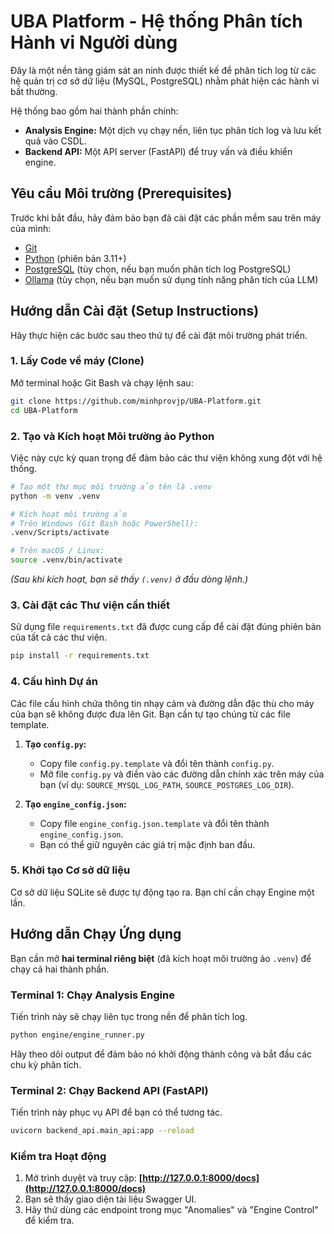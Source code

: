 # UBA Platform - Hệ thống Phân tích Hành vi Người dùng

Đây là một nền tảng giám sát an ninh được thiết kế để phân tích log từ các hệ quản trị cơ sở dữ liệu (MySQL, PostgreSQL) nhằm phát hiện các hành vi bất thường.

Hệ thống bao gồm hai thành phần chính:
-   **Analysis Engine:** Một dịch vụ chạy nền, liên tục phân tích log và lưu kết quả vào CSDL.
-   **Backend API:** Một API server (FastAPI) để truy vấn và điều khiển engine.

## Yêu cầu Môi trường (Prerequisites)

Trước khi bắt đầu, hãy đảm bảo bạn đã cài đặt các phần mềm sau trên máy của mình:

-   [Git](https://git-scm.com/downloads)
-   [Python](https://www.python.org/downloads/) (phiên bản 3.11+)
-   [PostgreSQL](https://www.postgresql.org/download/) (tùy chọn, nếu bạn muốn phân tích log PostgreSQL)
-   [Ollama](https://ollama.com/) (tùy chọn, nếu bạn muốn sử dụng tính năng phân tích của LLM)

## Hướng dẫn Cài đặt (Setup Instructions)

Hãy thực hiện các bước sau theo thứ tự để cài đặt môi trường phát triển.

### 1. Lấy Code về máy (Clone)

Mở terminal hoặc Git Bash và chạy lệnh sau:
```bash
git clone https://github.com/minhprovjp/UBA-Platform.git
cd UBA-Platform
```

### 2. Tạo và Kích hoạt Môi trường ảo Python

Việc này cực kỳ quan trọng để đảm bảo các thư viện không xung đột với hệ thống.

```bash
# Tạo một thư mục môi trường ảo tên là .venv
python -m venv .venv

# Kích hoạt môi trường ảo
# Trên Windows (Git Bash hoặc PowerShell):
.venv/Scripts/activate

# Trên macOS / Linux:
source .venv/bin/activate
```
*(Sau khi kích hoạt, bạn sẽ thấy `(.venv)` ở đầu dòng lệnh.)*

### 3. Cài đặt các Thư viện cần thiết

Sử dụng file `requirements.txt` đã được cung cấp để cài đặt đúng phiên bản của tất cả các thư viện.
```bash
pip install -r requirements.txt
```

### 4. Cấu hình Dự án

Các file cấu hình chứa thông tin nhạy cảm và đường dẫn đặc thù cho máy của bạn sẽ không được đưa lên Git. Bạn cần tự tạo chúng từ các file template.

1.  **Tạo `config.py`:**
    *   Copy file `config.py.template` và đổi tên thành `config.py`.
    *   Mở file `config.py` và điền vào các đường dẫn chính xác trên máy của bạn (ví dụ: `SOURCE_MYSQL_LOG_PATH`, `SOURCE_POSTGRES_LOG_DIR`).

2.  **Tạo `engine_config.json`:**
    *   Copy file `engine_config.json.template` và đổi tên thành `engine_config.json`.
    *   Bạn có thể giữ nguyên các giá trị mặc định ban đầu.

### 5. Khởi tạo Cơ sở dữ liệu

Cơ sở dữ liệu SQLite sẽ được tự động tạo ra. Bạn chỉ cần chạy Engine một lần.

## Hướng dẫn Chạy Ứng dụng

Bạn cần mở **hai terminal riêng biệt** (đã kích hoạt môi trường ảo `.venv`) để chạy cả hai thành phần.

### Terminal 1: Chạy Analysis Engine

Tiến trình này sẽ chạy liên tục trong nền để phân tích log.
```bash
python engine/engine_runner.py
```
Hãy theo dõi output để đảm bảo nó khởi động thành công và bắt đầu các chu kỳ phân tích.

### Terminal 2: Chạy Backend API (FastAPI)

Tiến trình này phục vụ API để bạn có thể tương tác.
```bash
uvicorn backend_api.main_api:app --reload
```

### Kiểm tra Hoạt động

1.  Mở trình duyệt và truy cập: **[http://127.0.0.1:8000/docs](http://127.0.0.1:8000/docs)**
2.  Bạn sẽ thấy giao diện tài liệu Swagger UI.
3.  Hãy thử dùng các endpoint trong mục "Anomalies" và "Engine Control" để kiểm tra.